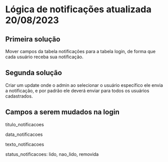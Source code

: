 # Lógica de notificações atualizada 20/08/2023

## Primeira solução

Mover campos da tabela notificações para a tabela login, de forma que cada usuário receba sua notificação.

## Segunda solução

Criar um update onde o admin ao selecionar o usuário específico ele envia a notificação, e por padrão ele deverá enviar para todos os usuários cadastrados.

## Campos a serem mudados na login

titulo_notificacoes

data_notificacoes

texto_notificacoes

status_notificacoes: lido, nao_lido, removida
